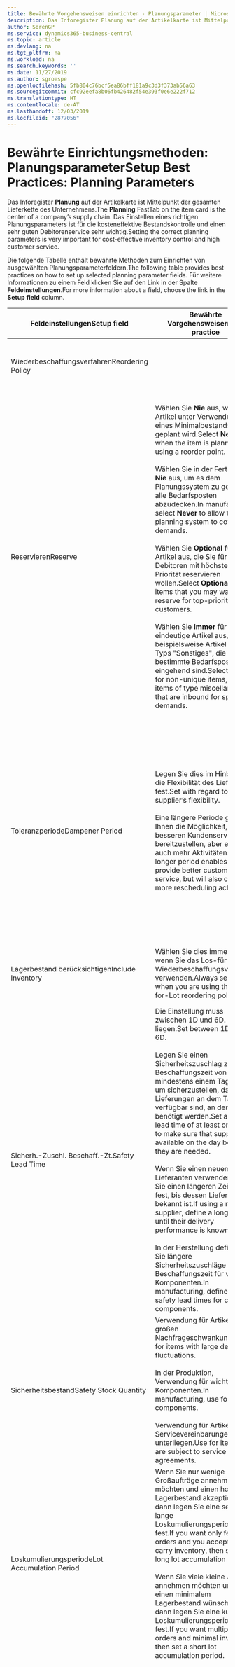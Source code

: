 ```yaml
---
title: Bewährte Vorgehensweisen einrichten - Planungsparameter | Microsoft Docs
description: Das Inforegister Planung auf der Artikelkarte ist Mittelpunkt der gesamten Lieferkette des Unternehmens. Das Einstellen eines richtigen Planungsparameters ist für die kosteneffektive Bestandskontrolle und einen sehr guten Debitorenservice sehr wichtig.
author: SorenGP
ms.service: dynamics365-business-central
ms.topic: article
ms.devlang: na
ms.tgt_pltfrm: na
ms.workload: na
ms.search.keywords: ''
ms.date: 11/27/2019
ms.author: sgroespe
ms.openlocfilehash: 5fb804c76bcf5ea86bff181a9c3d3f373ab56a63
ms.sourcegitcommit: cfc92eefa8b06fb426482f54e393f0e6e222f712
ms.translationtype: HT
ms.contentlocale: de-AT
ms.lasthandoff: 12/03/2019
ms.locfileid: "2877056"
---
```

# <a name="setup-best-practices-planning-parameters"></a><span data-ttu-id="283d7-104">Bewährte Einrichtungsmethoden: Planungsparameter</span><span class="sxs-lookup"><span data-stu-id="283d7-104">Setup Best Practices: Planning Parameters</span></span>
<span data-ttu-id="283d7-105">Das Inforegister **Planung** auf der Artikelkarte ist Mittelpunkt der gesamten Lieferkette des Unternehmens.</span><span class="sxs-lookup"><span data-stu-id="283d7-105">The **Planning** FastTab on the item card is the center of a company’s supply chain.</span></span> <span data-ttu-id="283d7-106">Das Einstellen eines richtigen Planungsparameters ist für die kosteneffektive Bestandskontrolle und einen sehr guten Debitorenservice sehr wichtig.</span><span class="sxs-lookup"><span data-stu-id="283d7-106">Setting the correct planning parameters is very important for cost-effective inventory control and high customer service.</span></span>  

 <span data-ttu-id="283d7-107">Die folgende Tabelle enthält bewährte Methoden zum Einrichten von ausgewählten Planungsparameterfeldern.</span><span class="sxs-lookup"><span data-stu-id="283d7-107">The following table provides best practices on how to set up selected planning parameter fields.</span></span> <span data-ttu-id="283d7-108">Für weitere Informationen zu einem Feld klicken Sie auf den Link in der Spalte **Feldeinstellungen**.</span><span class="sxs-lookup"><span data-stu-id="283d7-108">For more information about a field, choose the link in the **Setup field** column.</span></span>  

|<span data-ttu-id="283d7-109">Feldeinstellungen</span><span class="sxs-lookup"><span data-stu-id="283d7-109">Setup field</span></span>|<span data-ttu-id="283d7-110">Bewährte Vorgehensweisen</span><span class="sxs-lookup"><span data-stu-id="283d7-110">Best practice</span></span>|<span data-ttu-id="283d7-111">Bemerkung</span><span class="sxs-lookup"><span data-stu-id="283d7-111">Comment</span></span>|  
|-----------------|-------------------|-------------|  
|<span data-ttu-id="283d7-112">Wiederbeschaffungsverfahren</span><span class="sxs-lookup"><span data-stu-id="283d7-112">Reordering Policy</span></span>||<span data-ttu-id="283d7-113">Weitere Informationen finden Sie unter [Bewährte Einrichtungsmethoden: Wiederbeschaffungsverfahren](setup-best-practices-reordering-policies.md).</span><span class="sxs-lookup"><span data-stu-id="283d7-113">For more information, see [Setup Best Practices: Reordering Policies](setup-best-practices-reordering-policies.md).</span></span>|  
|<span data-ttu-id="283d7-114">Reservieren</span><span class="sxs-lookup"><span data-stu-id="283d7-114">Reserve</span></span>|<span data-ttu-id="283d7-115">Wählen Sie **Nie** aus, wenn der Artikel unter Verwendung eines Minimalbestands geplant wird.</span><span class="sxs-lookup"><span data-stu-id="283d7-115">Select **Never** when the item is planned using a reorder point.</span></span><br /><br /> <span data-ttu-id="283d7-116">Wählen Sie in der Fertigung **Nie** aus, um es dem Planungssystem zu gestatten, alle Bedarfsposten abzudecken.</span><span class="sxs-lookup"><span data-stu-id="283d7-116">In manufacturing, select **Never** to allow the planning system to cover all demands.</span></span><br /><br /> <span data-ttu-id="283d7-117">Wählen Sie **Optional** für Artikel aus, die Sie für Debitoren mit höchster Priorität reservieren wollen.</span><span class="sxs-lookup"><span data-stu-id="283d7-117">Select **Optional** for items that you may want to reserve for top-priority customers.</span></span><br /><br /> <span data-ttu-id="283d7-118">Wählen Sie **Immer** für nicht eindeutige Artikel aus, wie beispielsweise Artikel des Typs "Sonstiges", die für bestimmte Bedarfsposten eingehend sind.</span><span class="sxs-lookup"><span data-stu-id="283d7-118">Select **Always** for non-unique items, such as items of type miscellaneous that are inbound for specific demands.</span></span>|<span data-ttu-id="283d7-119">Reservierungen wirken im Allgemeinen dem Zweck der Planung entgegen, nämlich einem Ausgleich zwischen Bedarf und Vorrat.</span><span class="sxs-lookup"><span data-stu-id="283d7-119">Reservations generally counteract the purpose of planning, which is to balance demand and supply.</span></span> <span data-ttu-id="283d7-120">Daher sollten Artikel, die für die Planung eingerichtet wurden, im Allgemeinen nicht reserviert werden.</span><span class="sxs-lookup"><span data-stu-id="283d7-120">Therefore, items that are set up for planning should generally not be reserved.</span></span><br /><br /> <span data-ttu-id="283d7-121">Wenn der Benutzer eine Lagerbestandsmenge für zukünftigen Bedarf reserviert, wird die Planungsgrundlage gestört, und der Minimalbestand funktioniert möglicherweise nicht ordnungsgemäß.</span><span class="sxs-lookup"><span data-stu-id="283d7-121">If the user reserves an inventory quantity for future demand, then the planning foundation will be disturbed, and the reorder point may not work correctly.</span></span> <span data-ttu-id="283d7-122">Selbst wenn der voraussichtliche Lagerbestand im Hinblick auf den Minimalbestand akzeptabel ist, stehen die Mengen möglicherweise aufgrund der Reservierung nicht zur Verfügung.</span><span class="sxs-lookup"><span data-stu-id="283d7-122">Even if the projected inventory level is acceptable with regard to the reorder point, the quantities may not be available because of the reservation.</span></span>|  
|<span data-ttu-id="283d7-123">Toleranzperiode</span><span class="sxs-lookup"><span data-stu-id="283d7-123">Dampener Period</span></span>|<span data-ttu-id="283d7-124">Legen Sie dies im Hinblick auf die Flexibilität des Lieferanten fest.</span><span class="sxs-lookup"><span data-stu-id="283d7-124">Set with regard to the supplier’s flexibility.</span></span><br /><br /> <span data-ttu-id="283d7-125">Eine längere Periode gibt Ihnen die Möglichkeit, besseren Kundenservice bereitzustellen, aber erfordert auch mehr Aktivitäten.</span><span class="sxs-lookup"><span data-stu-id="283d7-125">A longer period enables you to provide better customer service, but will also cause more rescheduling actions.</span></span>|<span data-ttu-id="283d7-126">Wenn für den Lieferanten eine letzte Änderungen zu den Aufträgen akzeptiert wird, verwenden Sie eine längere Periode für neu zu planende Aktionen.</span><span class="sxs-lookup"><span data-stu-id="283d7-126">If the supplier accepts last-minute changes to orders, then use a longer period, but be prepared for more rescheduling actions.</span></span> <span data-ttu-id="283d7-127">Wenn für den Lieferanten eine feste Planung erforderlich ist, dann halten Sie die Periode so kurz wie möglich.</span><span class="sxs-lookup"><span data-stu-id="283d7-127">If the supplier requires firm planning, then shorten the period as much as possible.</span></span><br /><br /> <span data-ttu-id="283d7-128">Informationen zur globalen Einrichtung, siehe **Toleranzperiode** under [Designdetails: Parameter Planen](design-details-planning-parameters.md)</span><span class="sxs-lookup"><span data-stu-id="283d7-128">For information about the **Dampener Period** field , see [Design Details: Planning Parameters](design-details-planning-parameters.md).</span></span>|  
|<span data-ttu-id="283d7-129">Lagerbestand berücksichtigen</span><span class="sxs-lookup"><span data-stu-id="283d7-129">Include Inventory</span></span>|<span data-ttu-id="283d7-130">Wählen Sie dies immer aus, wenn Sie das Los-für-Los-Wiederbeschaffungsverfahren verwenden.</span><span class="sxs-lookup"><span data-stu-id="283d7-130">Always select when you are using the Lot-for-Lot reordering policy.</span></span>|<span data-ttu-id="283d7-131">Wählen Sie dies nur in bestimmten Fällen nicht aus, beispielsweise wenn keine Lagerartikel verkäuflich sind.</span><span class="sxs-lookup"><span data-stu-id="283d7-131">Do not select only in special situations, such as when inventory items are not sellable.</span></span>|  
|<span data-ttu-id="283d7-132">Sicherh.-Zuschl. Beschaff.-Zt.</span><span class="sxs-lookup"><span data-stu-id="283d7-132">Safety Lead Time</span></span>|<span data-ttu-id="283d7-133">Die Einstellung muss zwischen 1D und 6D. liegen.</span><span class="sxs-lookup"><span data-stu-id="283d7-133">Set between 1D and 6D.</span></span><br /><br /> <span data-ttu-id="283d7-134">Legen Sie einen Sicherheitszuschlag zur Beschaffungszeit von mindestens einem Tag fest, um sicherzustellen, dass die Lieferungen an dem Tag verfügbar sind, an dem sie benötigt werden.</span><span class="sxs-lookup"><span data-stu-id="283d7-134">Set a safety lead time of at least one day to make sure that supplies are available on the day before they are needed.</span></span><br /><br /> <span data-ttu-id="283d7-135">Wenn Sie einen neuen Lieferanten verwenden, legen Sie einen längeren Zeitraum fest, bis dessen Liefertreue bekannt ist.</span><span class="sxs-lookup"><span data-stu-id="283d7-135">If using a new supplier, define a longer time until their delivery performance is known.</span></span><br /><br /> <span data-ttu-id="283d7-136">In der Herstellung definieren Sie längere Sicherheitszuschläge zur Beschaffungszeit für wichtige Komponenten.</span><span class="sxs-lookup"><span data-stu-id="283d7-136">In manufacturing, define longer safety lead times for critical components.</span></span>|<span data-ttu-id="283d7-137">Vom System geplante Lieferungen, um zu vermeiden, dass am gleichen Tag, an dem Bestand nicht lieferbar ist, Bestand nicht lieferbar ist.</span><span class="sxs-lookup"><span data-stu-id="283d7-137">Supply that is planned by the system to avoid a stock-out will arrive on the same day that the stock-out occurs.</span></span> <span data-ttu-id="283d7-138">Dies kann sich möglicherweise als mehrere Stunden zu spät erweisen, wenn beispielsweise der Bedarf morgens erforderlich ist und die Lieferung am Nachmittag eingeht.</span><span class="sxs-lookup"><span data-stu-id="283d7-138">This may be several hours too late if, for example, the demand is needed in the morning and the supply arrives in the afternoon.</span></span> <span data-ttu-id="283d7-139">**Hinweis:** Das Feld **Sicherh.-Zuschl.-Zt.** verwendet den Basiskalender.</span><span class="sxs-lookup"><span data-stu-id="283d7-139">**Note:**  The **Safety Lead Time** field uses the base calendar.</span></span> <span data-ttu-id="283d7-140">Daher bedeutet 14T nicht notwendigerweise zwei Wochen.</span><span class="sxs-lookup"><span data-stu-id="283d7-140">Therefore, 14D is not necessarily two weeks.</span></span>|  
|<span data-ttu-id="283d7-141">Sicherheitsbestand</span><span class="sxs-lookup"><span data-stu-id="283d7-141">Safety Stock Quantity</span></span>|<span data-ttu-id="283d7-142">Verwendung für Artikel mit großen Nachfrageschwankungen.</span><span class="sxs-lookup"><span data-stu-id="283d7-142">Use for items with large demand fluctuations.</span></span><br /><br /> <span data-ttu-id="283d7-143">In der Produktion, Verwendung für wichtige Komponenten.</span><span class="sxs-lookup"><span data-stu-id="283d7-143">In manufacturing, use for critical components.</span></span><br /><br /> <span data-ttu-id="283d7-144">Verwendung für Artikel, die Servicevereinbarungen unterliegen.</span><span class="sxs-lookup"><span data-stu-id="283d7-144">Use for items that are subject to service agreements.</span></span>|<span data-ttu-id="283d7-145">Wenn das Feld **Minimalbestant** nicht ausgefüllt ist, dann dient der Sicherheitsbestand auch als Minimalbestand.</span><span class="sxs-lookup"><span data-stu-id="283d7-145">If the **Reorder Point** field is not filled, then the safety stock quantity also functions as a reorder point.</span></span>|  
|<span data-ttu-id="283d7-146">Loskumulierungsperiode</span><span class="sxs-lookup"><span data-stu-id="283d7-146">Lot Accumulation Period</span></span>|<span data-ttu-id="283d7-147">Wenn Sie nur wenige Großaufträge annehmen möchten und einen hohen Lagerbestand akzeptieren, dann legen Sie eine sehr lange Loskumulierungsperiode fest.</span><span class="sxs-lookup"><span data-stu-id="283d7-147">If you want only few big orders and you accept to carry inventory, then set a long lot accumulation period.</span></span><br /><br /> <span data-ttu-id="283d7-148">Wenn Sie viele kleine Aufträge annehmen möchten und sich einen minimalem Lagerbestand wünschen, dann legen Sie eine kurze Loskumulierungsperiode fest.</span><span class="sxs-lookup"><span data-stu-id="283d7-148">If you want multiple small orders and minimal inventory, then set a short lot accumulation period.</span></span>|<span data-ttu-id="283d7-149">Die Loskumulierungsperiode ist im Allgemeinen die längste Periode, in der Sie über Lagerbestand verfügen.</span><span class="sxs-lookup"><span data-stu-id="283d7-149">The lot accumulation period is generally the longest period that you will carry inventory.</span></span>|  
|<span data-ttu-id="283d7-150">Minimalbestand</span><span class="sxs-lookup"><span data-stu-id="283d7-150">Reorder Point</span></span>|<span data-ttu-id="283d7-151">Ermitteln Sie den Minimalbestand auf Basis des Anforderungsprofils des Artikels.</span><span class="sxs-lookup"><span data-stu-id="283d7-151">Base the reorder point on the item’s demand profile.</span></span>|<span data-ttu-id="283d7-152">Wenn laut historischen Daten während einer Beschaffungszeit von sieben Tagen der durchschnittliche Bedarf des Artikels 100 Einheiten beträgt, kann der Minimalbestand auf 100 festgelegt werden.</span><span class="sxs-lookup"><span data-stu-id="283d7-152">If historical data shows that the item’s average demand is 100 units during a lead time of seven days, then the reorder point can be set to 100 as a minimum.</span></span><br /><br /> <span data-ttu-id="283d7-153">Das bedeutet, dass bei einer Abnahme des Lagerbestands auf unter 100 Einheiten das Planungssystem die Wiederbeschaffung des Artikels vorschlägt, da für die Wiederbeschaffung sieben Tage benötigt werden und genügend Einheiten vorhanden sein müssen, um den Bedarf in diesen sieben Tagen zu decken.</span><span class="sxs-lookup"><span data-stu-id="283d7-153">This means that when the inventory level falls below 100 units, then the planning system will suggest to replenish because it takes seven days to supply the item, and there must be enough to cover the demand within those seven days.</span></span>|  
|<span data-ttu-id="283d7-154">Zeitrahmen</span><span class="sxs-lookup"><span data-stu-id="283d7-154">Time Bucket</span></span>|<span data-ttu-id="283d7-155">Ein leeres Feld bedeutet, dass der Lagerbestand jeden Tag überprüft wird.</span><span class="sxs-lookup"><span data-stu-id="283d7-155">Leave blank, meaning that the inventory level is checked every day.</span></span>|<span data-ttu-id="283d7-156">Bei täglicher Überprüfung des Lagerbestands ist eine optimale Planung des Minimalbestands sichergestellt.</span><span class="sxs-lookup"><span data-stu-id="283d7-156">Checking the inventory level every day ensures optimal reorder point planning.</span></span> <span data-ttu-id="283d7-157">**Hinweis:** Ein Zeitrahmen von 1W bedeutet, dass der Lagerbestand möglicherweise eine Woche bevor ein Beschaffungsauftrag vorgeschlagen wird, unter dem Minimalbestand liegt.</span><span class="sxs-lookup"><span data-stu-id="283d7-157">**Note:**  A time bucket of 1W means that the inventory level may be below the reorder point for one week before a supply order is suggested.</span></span>|  
|<span data-ttu-id="283d7-158">Rundungspräzision</span><span class="sxs-lookup"><span data-stu-id="283d7-158">Rounding Precision</span></span>|<span data-ttu-id="283d7-159">In der teuren Produktion auf 0,00001 festgelegt.</span><span class="sxs-lookup"><span data-stu-id="283d7-159">In expensive manufacturing, set to 0.00001.</span></span>|<span data-ttu-id="283d7-160">Große Rundungsmengen an Ausschuss oder Materialverbrauch können zu sehr hohen Lagerkosten führen.</span><span class="sxs-lookup"><span data-stu-id="283d7-160">Large rounding quantities of scrap or material consumption can amount to very large inventory costs.</span></span> <span data-ttu-id="283d7-161">Es kann daher von Bedeutung sein, die kleinste Rundungspräzision festzulegen, um diese potenziellen Kosten zu minimieren.</span><span class="sxs-lookup"><span data-stu-id="283d7-161">It may therefore be relevant to set the smallest rounding precision to minimize this potential cost.</span></span>|  

> [!NOTE]  
>  <span data-ttu-id="283d7-162">Die bewährten Methoden zu Planungsparametern auf Artikelkarten gelten auch für dieselben Felder auf Lagerhaltungsdatenkarten.</span><span class="sxs-lookup"><span data-stu-id="283d7-162">The best practices for planning parameters on item cards also apply to the same fields on SKU cards.</span></span>  
>   
>  <span data-ttu-id="283d7-163">Wenn Unternehmen den Bedarf an verschiedenen Lagerorten planen, empfiehlt es sich, für jeden Standort Lagerhaltungsdaten festzulegen und den gesamten Bedarf mit einem Wert im Feld **Lagerortcode** zu erstellen.</span><span class="sxs-lookup"><span data-stu-id="283d7-163">If companies plan for demand at different locations, then it is strongly advised to define SKUs for each location and that all demand is created by using a value in the **Location Code** field.</span></span> <span data-ttu-id="283d7-164">Weitere Informationen finden Sie unter [Designdetails: Bedarf an leerem Lagerort](design-details-demand-at-blank-location.md)</span><span class="sxs-lookup"><span data-stu-id="283d7-164">For more information, see [Design Details: Demand at Blank Location](design-details-demand-at-blank-location.md).</span></span>  

## <a name="see-also"></a><span data-ttu-id="283d7-165">Siehe auch</span><span class="sxs-lookup"><span data-stu-id="283d7-165">See Also</span></span>  
 <span data-ttu-id="283d7-166">[Bewährte Einrichtungsmethoden: Beschaffungsplanung](setup-best-practices-supply-planning.md) </span><span class="sxs-lookup"><span data-stu-id="283d7-166">[Setup Best Practices: Supply Planning](setup-best-practices-supply-planning.md) </span></span>  
 <span data-ttu-id="283d7-167">[Designdetails: Vorratsplanung](design-details-supply-planning.md) </span><span class="sxs-lookup"><span data-stu-id="283d7-167">[Design Details: Supply Planning](design-details-supply-planning.md) </span></span>  
 [<span data-ttu-id="283d7-168">Richten Sie komplexe Anwendungsbereiche mithilfe bewährter Methoden ein</span><span class="sxs-lookup"><span data-stu-id="283d7-168">Set Up Complex Application Areas Using Best Practices</span></span>](set-up-complex-application-areas-using-best-practices.md)  
 [<span data-ttu-id="283d7-169">Designdetails: Bedarf an leerem Lagerort</span><span class="sxs-lookup"><span data-stu-id="283d7-169">Design Details: Demand at Blank Location</span></span>](design-details-demand-at-blank-location.md)  
 <span data-ttu-id="283d7-170">[Arbeiten mit [!INCLUDE[d365fin](includes/d365fin_md.md)]](ui-work-product.md)</span><span class="sxs-lookup"><span data-stu-id="283d7-170">[Working with [!INCLUDE[d365fin](includes/d365fin_md.md)]](ui-work-product.md)</span></span>
